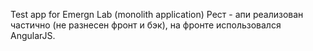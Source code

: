 Test app for Emergn Lab (monolith application)
Рест - апи реализован частично (не разнесен фронт и бэк), на фронте использовался AngularJS.
